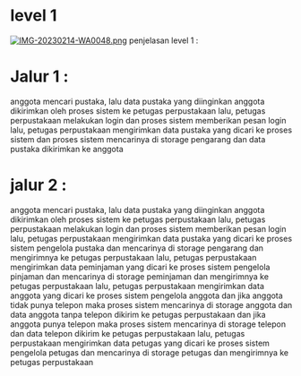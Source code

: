 # level 1
[![IMG-20230214-WA0048.png](https://i.postimg.cc/2618yJxL/IMG-20230214-WA0048.png)](https://postimg.cc/njttw3gn)
penjelasan level 1 :
# Jalur 1 :
anggota mencari pustaka, lalu data pustaka yang diinginkan anggota dikirimkan oleh proses sistem ke petugas perpustakaan
lalu, petugas perpustakaan melakukan login dan proses sistem memberikan pesan login
lalu, petugas perpustakaan mengirimkan data pustaka yang dicari ke proses sistem dan proses sistem mencarinya di storage pengarang dan data pustaka dikirimkan ke anggota
# jalur 2 :
anggota mencari pustaka, lalu data pustaka yang diinginkan anggota dikirimkan oleh proses sistem ke petugas perpustakaan
lalu, petugas perpustakaan melakukan login dan proses sistem memberikan pesan login
lalu, petugas perpustakaan mengirimkan data pustaka yang dicari ke proses sistem pengelola pustaka dan mencarinya di storage pengarang dan mengirimnya ke petugas perpustakaan
lalu, petugas perpustakaan mengirimkan data peminjaman yang dicari ke proses sistem pengelola pinjaman dan mencarinya di storage peminjaman dan mengirimnya ke petugas perpustakaan
lalu, petugas perpustakaan mengirimkan data anggota yang dicari ke proses sistem pengelola anggota
dan jika anggota tidak punya telepon maka proses sistem  mencarinya di storage anggota dan data anggota tanpa telepon dikirim ke petugas perpustakaan 
dan jika anggota punya telepon maka proses sistem  mencarinya di storage telepon dan data telepon dikirim ke petugas perpustakaan 
lalu, petugas perpustakaan mengirimkan data petugas yang dicari ke proses sistem pengelola petugas dan mencarinya di storage petugas dan mengirimnya ke petugas perpustakaan 